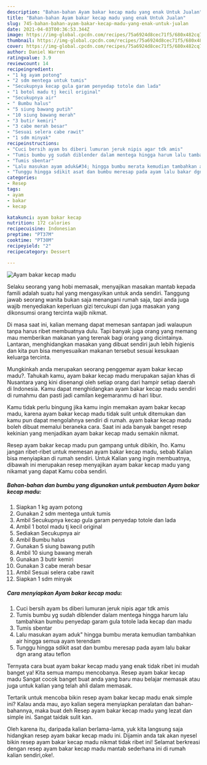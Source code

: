 ```yaml
---
description: "Bahan-bahan Ayam bakar kecap madu yang enak Untuk Jualan"
title: "Bahan-bahan Ayam bakar kecap madu yang enak Untuk Jualan"
slug: 745-bahan-bahan-ayam-bakar-kecap-madu-yang-enak-untuk-jualan
date: 2021-04-03T00:36:53.344Z
image: https://img-global.cpcdn.com/recipes/75a6924d8cec71f5/680x482cq70/ayam-bakar-kecap-madu-foto-resep-utama.jpg
thumbnail: https://img-global.cpcdn.com/recipes/75a6924d8cec71f5/680x482cq70/ayam-bakar-kecap-madu-foto-resep-utama.jpg
cover: https://img-global.cpcdn.com/recipes/75a6924d8cec71f5/680x482cq70/ayam-bakar-kecap-madu-foto-resep-utama.jpg
author: Daniel Warren
ratingvalue: 3.9
reviewcount: 14
recipeingredient:
- "1 kg ayam potong"
- "2 sdm mentega untuk tumis"
- "Secukupnya kecap gula garam penyedap totole dan lada"
- "1 botol madu tj kecil original"
- "Secukupnya air"
- " Bumbu halus"
- "5 siung bawang putih"
- "10 siung bawang merah"
- "3 butir kemiri"
- "3 cabe merah besar"
- "Sesuai selera cabe rawit"
- "1 sdm minyak"
recipeinstructions:
- "Cuci bersih ayam bs diberi lumuran jeruk nipis agar tdk amis"
- "Tumis bumbu yg sudah diblender dalam mentega hingga harum lalu tambahkan bumbu penyedap garam gula totole lada kecap dan madu"
- "Tumis sbentar"
- "Lalu masukan ayam aduk&#34; hingga bumbu merata kemudian tambahkan air hingga semua ayam terendam"
- "Tunggu hingga sdikit asat dan bumbu meresap pada ayam lalu bakar dgn arang atau teflon"
categories:
- Resep
tags:
- ayam
- bakar
- kecap

katakunci: ayam bakar kecap 
nutrition: 172 calories
recipecuisine: Indonesian
preptime: "PT37M"
cooktime: "PT30M"
recipeyield: "2"
recipecategory: Dessert

---
```



![Ayam bakar kecap madu](https://img-global.cpcdn.com/recipes/75a6924d8cec71f5/680x482cq70/ayam-bakar-kecap-madu-foto-resep-utama.jpg)

Selaku seorang yang hobi memasak, menyajikan masakan mantab kepada famili adalah suatu hal yang mengasyikan untuk anda sendiri. Tanggung jawab seorang  wanita bukan saja menangani rumah saja, tapi anda juga wajib menyediakan keperluan gizi tercukupi dan juga masakan yang dikonsumsi orang tercinta wajib nikmat.

Di masa  saat ini, kalian memang dapat memesan santapan jadi walaupun tanpa harus ribet membuatnya dulu. Tapi banyak juga orang yang memang mau memberikan makanan yang terenak bagi orang yang dicintainya. Lantaran, menghidangkan masakan yang dibuat sendiri jauh lebih higienis dan kita pun bisa menyesuaikan makanan tersebut sesuai kesukaan keluarga tercinta. 



Mungkinkah anda merupakan seorang penggemar ayam bakar kecap madu?. Tahukah kamu, ayam bakar kecap madu merupakan sajian khas di Nusantara yang kini disenangi oleh setiap orang dari hampir setiap daerah di Indonesia. Kamu dapat menghidangkan ayam bakar kecap madu sendiri di rumahmu dan pasti jadi camilan kegemaranmu di hari libur.

Kamu tidak perlu bingung jika kamu ingin memakan ayam bakar kecap madu, karena ayam bakar kecap madu tidak sulit untuk ditemukan dan kamu pun dapat mengolahnya sendiri di rumah. ayam bakar kecap madu boleh dibuat memalui beraneka cara. Saat ini ada banyak banget resep kekinian yang menjadikan ayam bakar kecap madu semakin nikmat.

Resep ayam bakar kecap madu pun gampang untuk dibikin, lho. Kamu jangan ribet-ribet untuk memesan ayam bakar kecap madu, sebab Kalian bisa menyiapkan di rumah sendiri. Untuk Kalian yang ingin membuatnya, dibawah ini merupakan resep menyajikan ayam bakar kecap madu yang nikamat yang dapat Kamu coba sendiri.

<!--inarticleads1-->

##### Bahan-bahan dan bumbu yang digunakan untuk pembuatan Ayam bakar kecap madu:

1. Siapkan 1 kg ayam potong
1. Gunakan 2 sdm mentega untuk tumis
1. Ambil Secukupnya kecap gula garam penyedap totole dan lada
1. Ambil 1 botol madu tj kecil original
1. Sediakan Secukupnya air
1. Ambil  Bumbu halus
1. Gunakan 5 siung bawang putih
1. Ambil 10 siung bawang merah
1. Gunakan 3 butir kemiri
1. Gunakan 3 cabe merah besar
1. Ambil Sesuai selera cabe rawit
1. Siapkan 1 sdm minyak




<!--inarticleads2-->

##### Cara menyiapkan Ayam bakar kecap madu:

1. Cuci bersih ayam bs diberi lumuran jeruk nipis agar tdk amis
1. Tumis bumbu yg sudah diblender dalam mentega hingga harum lalu tambahkan bumbu penyedap garam gula totole lada kecap dan madu
1. Tumis sbentar
1. Lalu masukan ayam aduk&#34; hingga bumbu merata kemudian tambahkan air hingga semua ayam terendam
1. Tunggu hingga sdikit asat dan bumbu meresap pada ayam lalu bakar dgn arang atau teflon




Ternyata cara buat ayam bakar kecap madu yang enak tidak ribet ini mudah banget ya! Kita semua mampu mencobanya. Resep ayam bakar kecap madu Sangat cocok banget buat anda yang baru mau belajar memasak atau juga untuk kalian yang telah ahli dalam memasak.

Tertarik untuk mencoba bikin resep ayam bakar kecap madu enak simple ini? Kalau anda mau, ayo kalian segera menyiapkan peralatan dan bahan-bahannya, maka buat deh Resep ayam bakar kecap madu yang lezat dan simple ini. Sangat taidak sulit kan. 

Oleh karena itu, daripada kalian berlama-lama, yuk kita langsung saja hidangkan resep ayam bakar kecap madu ini. Dijamin anda tak akan nyesel bikin resep ayam bakar kecap madu nikmat tidak ribet ini! Selamat berkreasi dengan resep ayam bakar kecap madu mantab sederhana ini di rumah kalian sendiri,oke!.


